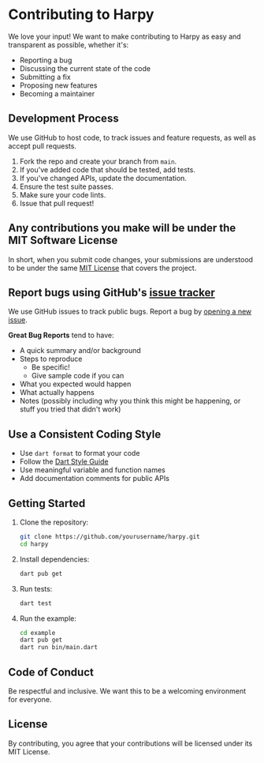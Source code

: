 # Contributing to Harpy

We love your input! We want to make contributing to Harpy as easy and transparent as possible, whether it's:

- Reporting a bug
- Discussing the current state of the code
- Submitting a fix
- Proposing new features
- Becoming a maintainer

## Development Process

We use GitHub to host code, to track issues and feature requests, as well as accept pull requests.

1. Fork the repo and create your branch from `main`.
2. If you've added code that should be tested, add tests.
3. If you've changed APIs, update the documentation.
4. Ensure the test suite passes.
5. Make sure your code lints.
6. Issue that pull request!

## Any contributions you make will be under the MIT Software License

In short, when you submit code changes, your submissions are understood to be under the same [MIT License](http://choosealicense.com/licenses/mit/) that covers the project.

## Report bugs using GitHub's [issue tracker](https://github.com/yourusername/harpy/issues)

We use GitHub issues to track public bugs. Report a bug by [opening a new issue](https://github.com/yourusername/harpy/issues/new).

**Great Bug Reports** tend to have:

- A quick summary and/or background
- Steps to reproduce
  - Be specific!
  - Give sample code if you can
- What you expected would happen
- What actually happens
- Notes (possibly including why you think this might be happening, or stuff you tried that didn't work)

## Use a Consistent Coding Style

* Use `dart format` to format your code
* Follow the [Dart Style Guide](https://dart.dev/guides/language/effective-dart/style)
* Use meaningful variable and function names
* Add documentation comments for public APIs

## Getting Started

1. Clone the repository:
   ```bash
   git clone https://github.com/yourusername/harpy.git
   cd harpy
   ```

2. Install dependencies:
   ```bash
   dart pub get
   ```

3. Run tests:
   ```bash
   dart test
   ```

4. Run the example:
   ```bash
   cd example
   dart pub get
   dart run bin/main.dart
   ```

## Code of Conduct

Be respectful and inclusive. We want this to be a welcoming environment for everyone.

## License

By contributing, you agree that your contributions will be licensed under its MIT License.
